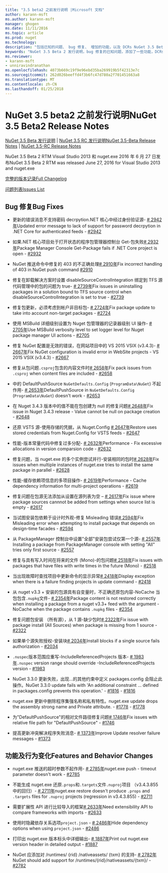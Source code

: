 ```yaml
---
title: "3.5 beta2 之前发行说明 |Microsoft 文档"
author: karann-msft
ms.author: karann-msft
manager: ghogen
ms.date: 11/11/2016
ms.topic: article
ms.prod: nuget
ms.technology: 
description: "包括已知的问题、 bug 修复、 增加的功能，以及 DCRs NuGet 3.5 Beta 2 的发行说明。"
keywords: "NuGet 3.5 Beta 2 发行说明，bug 修复的已知问题，添加了一些功能，DCRs"
ms.reviewer:
- karann-msft
- unniravindranathan
ms.openlocfilehash: 4073b669c19f9e96ebd35ba269919b5f42313e7c
ms.sourcegitcommit: 262d026beeffd4f3b6fc47d780a2f701451663a8
ms.translationtype: MT
ms.contentlocale: zh-CN
ms.lasthandoff: 01/25/2018
---
```

# <a name="nuget-35-beta2-release-notes"></a><span data-ttu-id="189fa-104">NuGet 3.5 beta2 之前发行说明</span><span class="sxs-lookup"><span data-stu-id="189fa-104">NuGet 3.5 Beta2 Release Notes</span></span>

<span data-ttu-id="189fa-105">[NuGet 3.5 Beta 发行说明](../release-notes/nuget-3.5-Beta.md) | [NuGet 3.5 RC 发行说明](../release-notes/nuget-3.5-RC.md)</span><span class="sxs-lookup"><span data-stu-id="189fa-105">[NuGet 3.5-Beta Release Notes](../release-notes/nuget-3.5-Beta.md) | [NuGet 3.5-RC Release Notes](../release-notes/nuget-3.5-RC.md)</span></span>

<span data-ttu-id="189fa-106">NuGet 3.5 Beta 2 RTM Visual Studio 2013 和 nuget.exe 2016 年 6 月 27 日发布</span><span class="sxs-lookup"><span data-stu-id="189fa-106">NuGet 3.5 Beta 2 RTM was released June 27, 2016 for Visual Studio 2013 and nuget.exe</span></span>

[<span data-ttu-id="189fa-107">完整的版本记录</span><span class="sxs-lookup"><span data-stu-id="189fa-107">Full Changelog</span></span>](https://github.com/NuGet/NuGet.Client/compare/release-3.5.0-beta...release-3.5.0-beta2)

[<span data-ttu-id="189fa-108">问题列表</span><span class="sxs-lookup"><span data-stu-id="189fa-108">Issues List</span></span>](https://github.com/Nuget/Home/issues?q=is%3Aissue+milestone%3A%223.5+Beta2%22+is%3Aclosed)

## <a name="bug-fixes"></a><span data-ttu-id="189fa-109">Bug 修复</span><span class="sxs-lookup"><span data-stu-id="189fa-109">Bug Fixes</span></span>

* <span data-ttu-id="189fa-110">更新的错误消息不支持密码 decrpytion.NET 核心中经过身份验证源- [# 2942年](https://github.com/NuGet/Home/issues/2942)</span><span class="sxs-lookup"><span data-stu-id="189fa-110">Updated error message to lack of support for password decrpytion in .NET Core for authenticated feeds  - [#2942](https://github.com/NuGet/Home/issues/2942)</span></span>

* <span data-ttu-id="189fa-111">如果.NET 核心项目处于打开状态的程序包管理器控制台 Get-包失败[# 2932年](https://github.com/NuGet/Home/issues/2932)</span><span class="sxs-lookup"><span data-stu-id="189fa-111">Package Manager Console Get-Package fails if .NET Core project is open - [#2932](https://github.com/NuGet/Home/issues/2932)</span></span>

* <span data-ttu-id="189fa-112">NuGet 推送命令中修复的 403 的不正确处理[# 2910年](https://github.com/NuGet/Home/issues/2910)</span><span class="sxs-lookup"><span data-stu-id="189fa-112">Fix incorrect handling of 403 in NuGet push command [#2910](https://github.com/NuGet/Home/issues/2910)</span></span>

* <span data-ttu-id="189fa-113">修复在卸载解决方案时设置 disableSourceControlIntegration 绑定到 TFS 源代码管理中的包的问题为 true- [# 2739年](https://github.com/NuGet/Home/issues/2739)</span><span class="sxs-lookup"><span data-stu-id="189fa-113">Fix issues in uninstalling packages in a solution bound to TFS source control when disableSourceControlIntegration is set to true - [#2739](https://github.com/NuGet/Home/issues/2739)</span></span>

* <span data-ttu-id="189fa-114">修复包更新，必须考虑到帐户非目标包- [# 2724年](https://github.com/NuGet/Home/issues/2724)</span><span class="sxs-lookup"><span data-stu-id="189fa-114">Fix package update to take into account non-target packages - [#2724](https://github.com/NuGet/Home/issues/2724)</span></span>

* <span data-ttu-id="189fa-115">使用 MSBuild 详细级别设置为 Nuget 包管理器的记录器级别 UI 操作- [# 2705年](https://github.com/NuGet/Home/issues/2705)</span><span class="sxs-lookup"><span data-stu-id="189fa-115">Use MSBuild verbosity level to set logger level for Nuget package manager UI actions - [#2705](https://github.com/NuGet/Home/issues/2705)</span></span>

* <span data-ttu-id="189fa-116">修复 NuGet 配置是无效的错误，在网站项目中的 VS 2015 VSIX (v3.4.3)- [# 2667年](https://github.com/NuGet/Home/issues/2667)</span><span class="sxs-lookup"><span data-stu-id="189fa-116">Fix NuGet configuration is invalid error in WebSite projects - VS 2015 VSIX (v3.4.3) - [#2667](https://github.com/NuGet/Home/issues/2667)</span></span>

* <span data-ttu-id="189fa-117">修复从包问题`.csproj`包含的内容文件时[# 2658年](https://github.com/NuGet/Home/issues/2658)</span><span class="sxs-lookup"><span data-stu-id="189fa-117">Fix pack issues from `.csproj` when content files are included - [#2658](https://github.com/NuGet/Home/issues/2658)</span></span>

* <span data-ttu-id="189fa-118">中的 DefaultPushSource `NuGetDefaults.Config` (`ProgramData\NuGet`) 不起作用- [# 2653年](https://github.com/NuGet/Home/issues/2653)</span><span class="sxs-lookup"><span data-stu-id="189fa-118">DefaultPushSource in `NuGetDefaults.Config` (`ProgramData\NuGet`) doesn't work - [#2653](https://github.com/NuGet/Home/issues/2653)</span></span>

* <span data-ttu-id="189fa-119">在 Nuget 3.4.3 版本中的值不能在包创建为 null 的修复问题[# 2648年](https://github.com/NuGet/Home/issues/2648)</span><span class="sxs-lookup"><span data-stu-id="189fa-119">Fix issue in Nuget 3.4.3 release - Value cannot be null on package creation - [#2648](https://github.com/NuGet/Home/issues/2648)</span></span>

* <span data-ttu-id="189fa-120">还原 VSTS 源-使用存储的凭据，从 Nuget.Config [# 2647年](https://github.com/NuGet/Home/issues/2647)</span><span class="sxs-lookup"><span data-stu-id="189fa-120">Restore uses stored credentials from Nuget.Config for VSTS feeds - [#2647](https://github.com/NuGet/Home/issues/2647)</span></span>

* <span data-ttu-id="189fa-121">性能-版本常量代码中修复过多分配- [# 2632年](https://github.com/NuGet/Home/issues/2632)</span><span class="sxs-lookup"><span data-stu-id="189fa-121">Performance - Fix excessive allocations in version comparsion code - [#2632](https://github.com/NuGet/Home/issues/2632)</span></span>

* <span data-ttu-id="189fa-122">修复问题，当 nuget.exe 的多个实例尝试并行-安装相同的包时[# 2628年](https://github.com/NuGet/Home/issues/2628)</span><span class="sxs-lookup"><span data-stu-id="189fa-122">Fix issues when multiple instances of nuget.exe tries to install the same package in parallel - [#2628](https://github.com/NuGet/Home/issues/2628)</span></span>

* <span data-ttu-id="189fa-123">性能-缓存依赖项信息的多项目操作- [# 2619年](https://github.com/NuGet/Home/issues/2619)</span><span class="sxs-lookup"><span data-stu-id="189fa-123">Performance - Cache dependency information for multi-project operations - [#2619](https://github.com/NuGet/Home/issues/2619)</span></span>

* <span data-ttu-id="189fa-124">修复问题在包源无法添加从设置在源列表为空 – [# 2617年](https://github.com/NuGet/Home/issues/2617)</span><span class="sxs-lookup"><span data-stu-id="189fa-124">Fix issue where package sources cannnot be added from settings when source list is empty - [#2617](https://github.com/NuGet/Home/issues/2617)</span></span>

* <span data-ttu-id="189fa-125">当试图安装包依赖于设计时外观-修复 Misleading 错误[# 2594年](https://github.com/NuGet/Home/issues/2594)</span><span class="sxs-lookup"><span data-stu-id="189fa-125">Fix Misleading error when attempting to install package that depends on design-time facades - [#2594](https://github.com/NuGet/Home/issues/2594)</span></span>

* <span data-ttu-id="189fa-126">从 PackageManager 控制台中设置"全部"安装包尝试仅第一个源- [# 2557年](https://github.com/NuGet/Home/issues/2557)</span><span class="sxs-lookup"><span data-stu-id="189fa-126">Installing a package from PackageManager console with setting "All" tries only first source - [#2557](https://github.com/NuGet/Home/issues/2557)</span></span>

* <span data-ttu-id="189fa-127">修复与具有写入时间在将来的文件 (Mono)-的包问题[# 2518年](https://github.com/NuGet/Home/issues/2518)</span><span class="sxs-lookup"><span data-stu-id="189fa-127">Fix issues with packages that have files with write times in the future (Mono) - [#2518](https://github.com/NuGet/Home/issues/2518)</span></span>

* <span data-ttu-id="189fa-128">当出现故障时查找项目中更新命令的显示异常[# 2418年](https://github.com/NuGet/Home/issues/2418)</span><span class="sxs-lookup"><span data-stu-id="189fa-128">Display exception when there is a failure finding projects in update command - [#2418](https://github.com/NuGet/Home/issues/2418)</span></span>

* <span data-ttu-id="189fa-129">从 nuget v3.3 + 安装的包源具有自变量时，不正确还原包内容-NoCache 当包包含`.nupkg`文件- [# 2354年](https://github.com/NuGet/Home/issues/2354)</span><span class="sxs-lookup"><span data-stu-id="189fa-129">Package content is not restored correctly when installing a package from a nuget v3.3+ feed with the argument -NoCache when the package contains `.nupkg` files - [#2354](https://github.com/NuGet/Home/issues/2354)</span></span>

* <span data-ttu-id="189fa-130">修复问题包安装 （所有源），从 1 源-缺少包时[# 2322年](https://github.com/NuGet/Home/issues/2322)</span><span class="sxs-lookup"><span data-stu-id="189fa-130">Fix issue with package install (All Sources) when package is missing from 1 source - [#2322](https://github.com/NuGet/Home/issues/2322)</span></span>

* <span data-ttu-id="189fa-131">如果单个源失败授权-安装块[# 2034年](https://github.com/NuGet/Home/issues/2034)</span><span class="sxs-lookup"><span data-stu-id="189fa-131">Install blocks if a single source fails authorization - [#2034](https://github.com/NuGet/Home/issues/2034)</span></span>

* <span data-ttu-id="189fa-132">`.nuspec`版本范围应重写-IncludeReferencedProjects 版本- [# 1983年](https://github.com/NuGet/Home/issues/1983)</span><span class="sxs-lookup"><span data-stu-id="189fa-132">`.nuspec` version range should override -IncludeReferencedProjects version - [#1983](https://github.com/NuGet/Home/issues/1983)</span></span>

* <span data-ttu-id="189fa-133">NuGet 3.3.0 更新失败，出现...的其他约束中定义 packages.config 会阻止此操作。</span><span class="sxs-lookup"><span data-stu-id="189fa-133">NuGet 3.3.0 update fails with 'An additional constraint ... defined in packages.config prevents this operation.'</span></span><span data-ttu-id="189fa-134"> - [#1816](https://github.com/NuGet/Home/issues/1816)</span><span class="sxs-lookup"><span data-stu-id="189fa-134"> - [#1816](https://github.com/NuGet/Home/issues/1816)</span></span>

* <span data-ttu-id="189fa-135">nuget.exe 更新中删除程序集强名称和私有特性。</span><span class="sxs-lookup"><span data-stu-id="189fa-135">nuget.exe update drops the assembly strong name and Private attribute.</span></span><span data-ttu-id="189fa-136"> - [#1778](https://github.com/NuGet/Home/issues/1778)</span><span class="sxs-lookup"><span data-stu-id="189fa-136"> - [#1778](https://github.com/NuGet/Home/issues/1778)</span></span>

* <span data-ttu-id="189fa-137">为"DefaultPushSource"的相对文件路径修复问题[# 1746年](https://github.com/NuGet/Home/issues/1746)</span><span class="sxs-lookup"><span data-stu-id="189fa-137">Fix issues with relative file path for "DefaultPushSource" - [#1746](https://github.com/NuGet/Home/issues/1746)</span></span>

* <span data-ttu-id="189fa-138">提高更新冲突解决程序失败消息- [# 1373年](https://github.com/NuGet/Home/issues/1373)</span><span class="sxs-lookup"><span data-stu-id="189fa-138">Improve Update resolver failure messages - [#1373](https://github.com/NuGet/Home/issues/1373)</span></span>

## <a name="features-and-behavior-changes"></a><span data-ttu-id="189fa-139">功能及行为变化</span><span class="sxs-lookup"><span data-stu-id="189fa-139">Features and Behavior Changes</span></span>

* <span data-ttu-id="189fa-140">nuget.exe 推送的超时参数不起作用- [# 2785年](https://github.com/NuGet/Home/issues/2785)</span><span class="sxs-lookup"><span data-stu-id="189fa-140">nuget.exe push - timeout parameter doesn't work  - [#2785](https://github.com/NuGet/Home/issues/2785)</span></span>

* <span data-ttu-id="189fa-141">不能生成 nuget.exe 还原`.props`和`.targets`文件`.nuproj`项目 （v3.4.3.855 中的回归）- [# 2711年](https://github.com/NuGet/Home/issues/2711)</span><span class="sxs-lookup"><span data-stu-id="189fa-141">nuget.exe restore doesn't produce `.props` and `.targets` files for `.nuproj` projects (regression in v3.4.3.855) - [#2711](https://github.com/NuGet/Home/issues/2711)</span></span>

* <span data-ttu-id="189fa-142">需要扩展性 API 进行比较导入的框架[# 2633年](https://github.com/NuGet/Home/issues/2633)</span><span class="sxs-lookup"><span data-stu-id="189fa-142">Need extensibility API to compare frameworks with imports - [#2633](https://github.com/NuGet/Home/issues/2633)</span></span>

* <span data-ttu-id="189fa-143">使用时隐藏依存关系选项`project.json`  -  [# 2486年](https://github.com/NuGet/Home/issues/2486)</span><span class="sxs-lookup"><span data-stu-id="189fa-143">Hide dependency options when using `project.json` - [#2486](https://github.com/NuGet/Home/issues/2486)</span></span>

* <span data-ttu-id="189fa-144">打印出 nuget.exe 版本标头中详细输出- [# 1887年](https://github.com/NuGet/Home/issues/1887)</span><span class="sxs-lookup"><span data-stu-id="189fa-144">Print out nuget.exe version header in detailed output - [#1887](https://github.com/NuGet/Home/issues/1887)</span></span>

* <span data-ttu-id="189fa-145">NuGet 应添加对 /runtimes/ {rid} /nativeassets/ {txm} 的支持- [# 2782年](https://github.com/NuGet/Home/issues/2782)</span><span class="sxs-lookup"><span data-stu-id="189fa-145">NuGet should add support for /runtimes/{rid}/nativeassets/{txm}/ - [#2782](https://github.com/NuGet/Home/issues/2782)</span></span>